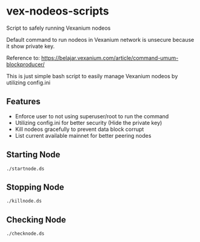 # vex-nodeos-scripts
Script to safely running Vexanium nodeos

Default command to run nodeos in Vexanium network is unsecure because it show private key.

Reference to: https://belajar.vexanium.com/article/command-umum-blockproducer/


This is just simple bash script to easily manage Vexanium nodeos by utilizing config.ini

## Features

- Enforce user to not using superuser/root to run the command
- Utilizing config.ini for better security (Hide the private key)
- Kill nodeos gracefully to prevent data block corrupt
- List current available mainnet for better peering nodes

## Starting Node 

    ./startnode.ds 


## Stopping Node

    ./killnode.ds


## Checking Node

    ./checknode.ds
